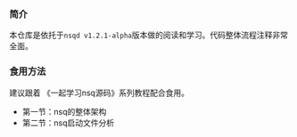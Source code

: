 ### 简介
本仓库是依托于`nsqd v1.2.1-alpha`版本做的阅读和学习。代码整体流程注释非常全面。

### 食用方法
建议跟着 《一起学习nsq源码》系列教程配合食用。
+ 第一节：nsq的整体架构
+ 第二节：nsq启动文件分析